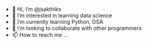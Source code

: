 - 👋 Hi, I’m @jsakthiks
- 👀 I’m interested in learning data science
- 🌱 I’m currently learning Python, DSA
- 💞️ I’m looking to collaborate with other programmers
- 📫 How to reach me ...

<!---
jsakthiks/jsakthiks is a ✨ special ✨ repository because its `README.md` (this file) appears on your GitHub profile.
You can click the Preview link to take a look at your changes.
--->
